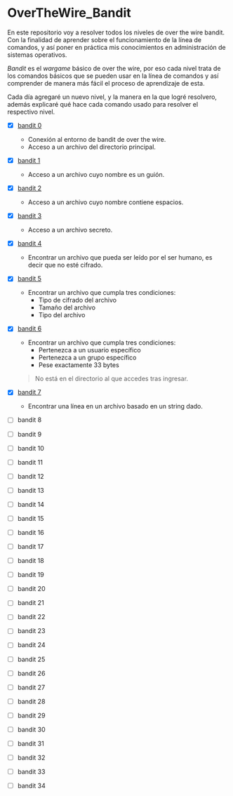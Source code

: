 # OverTheWire_Bandit

En este repositorio voy a resolver todos los niveles de over the wire bandit. 
Con la finalidad de aprender sobre el funcionamiento de la línea de comandos, 
y así poner en práctica mis conocimientos en administración de sistemas operativos.

_Bandit_ es el _wargame_ básico de over the wire, por eso cada nivel trata de los comandos básicos 
que se pueden usar en la línea de comandos y así comprender de manera más fácil el proceso de 
aprendizaje de esta. 

Cada día agregaré un nuevo nivel, y la manera en la que logré resolvero, además explicaré qué hace 
cada comando usado para resolver el respectivo nivel.

- [x] [bandit 0](bandit_0/bandit0.md)
  - Conexión al entorno de bandit de over the wire.
  - Acceso a un archivo del directorio principal.
  
- [x] [bandit 1](bandit_1/bandit1.md)
  - Acceso a un archivo cuyo nombre es un guión.

- [x] [bandit 2](bandit_2/bandit2.md)
  - Acceso a un archivo cuyo nombre contiene espacios.
    
- [x] [bandit 3](bandit_3/bandit3.md)
  - Acceso a un archivo secreto.
      
- [x] [bandit 4](bandit_4/bandit4.md)
  - Encontrar un archivo que pueda ser leído por el ser humano, es decir que no esté cifrado.
      
- [x] [bandit 5](bandit_5/bandit5.md)
  - Encontrar un archivo que cumpla tres condiciones:
    - Tipo de cifrado del archivo
    - Tamaño del archivo
    - Tipo del archivo
      
- [x] [bandit 6](bandit_6/bandit6.md)
  - Encontrar un archivo que cumpla tres condiciones:
    - Pertenezca a un usuario específico
    - Pertenezca a un grupo específico
    - Pese exactamente 33 bytes
   > No está en el directorio al que accedes tras ingresar.
      
- [x] [bandit 7](bandit_7/bandit7.md)
  - Encontrar una línea en un archivo basado en un string dado.
    
- [ ] bandit 8

- [ ] bandit 9

- [ ] bandit 10

- [ ] bandit 11

- [ ] bandit 12

- [ ] bandit 13

- [ ] bandit 14

- [ ] bandit 15

- [ ] bandit 16

- [ ] bandit 17

- [ ] bandit 18

- [ ] bandit 19

- [ ] bandit 20

- [ ] bandit 21

- [ ] bandit 22

- [ ] bandit 23

- [ ] bandit 24

- [ ] bandit 25

- [ ] bandit 26

- [ ] bandit 27

- [ ] bandit 28

- [ ] bandit 29

- [ ] bandit 30

- [ ] bandit 31

- [ ] bandit 32

- [ ] bandit 33

- [ ] bandit 34
